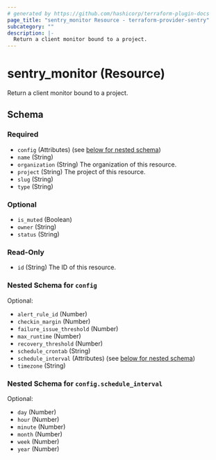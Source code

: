 ```yaml
---
# generated by https://github.com/hashicorp/terraform-plugin-docs
page_title: "sentry_monitor Resource - terraform-provider-sentry"
subcategory: ""
description: |-
  Return a client monitor bound to a project.
---
```


# sentry_monitor (Resource)

Return a client monitor bound to a project.



<!-- schema generated by tfplugindocs -->
## Schema

### Required

- `config` (Attributes) (see [below for nested schema](#nestedatt--config))
- `name` (String)
- `organization` (String) The organization of this resource.
- `project` (String) The project of this resource.
- `slug` (String)
- `type` (String)

### Optional

- `is_muted` (Boolean)
- `owner` (String)
- `status` (String)

### Read-Only

- `id` (String) The ID of this resource.

<a id="nestedatt--config"></a>
### Nested Schema for `config`

Optional:

- `alert_rule_id` (Number)
- `checkin_margin` (Number)
- `failure_issue_threshold` (Number)
- `max_runtime` (Number)
- `recovery_threshold` (Number)
- `schedule_crontab` (String)
- `schedule_interval` (Attributes) (see [below for nested schema](#nestedatt--config--schedule_interval))
- `timezone` (String)

<a id="nestedatt--config--schedule_interval"></a>
### Nested Schema for `config.schedule_interval`

Optional:

- `day` (Number)
- `hour` (Number)
- `minute` (Number)
- `month` (Number)
- `week` (Number)
- `year` (Number)
